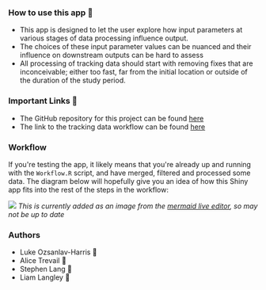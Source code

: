### How to use this app 📘
- This app is designed to let the user explore how input parameters at various stages of data processing influence output. 
- The choices of these input parameter values can be nuanced and their influence on downstream outputs can be hard to assess
- All processing of tracking data should start with removing fixes that are inconceivable; either too fast, far from the initial location or outside of the duration of the study period. 


### Important Links 🔗
- The GitHub repository for this project can be found [here](https://github.com/AliceTrevail/Code-workshop)
- The link to the tracking data workflow can be found [here](https://github.com/AliceTrevail/Code-workshop/blob/15d9d9348274cc21a43cd9f4b598a2744dab7aaf/R/Workflow.R)


### Workflow

If you're testing the app, it likely means that you're already up and running with the `Workflow.R` script, and have merged, filtered and processed some data. The diagram below will hopefully give you an idea of how this Shiny app fits into the rest of the steps in the workflow:

[![](https://mermaid.ink/img/pako:eNplkn1r2zAQxr_KoRLiQEwLWxkxI9A1L83o1hJvY7Qu42qfE1FbEpK8JnP93SfLeRuT_jn97jnp9Eg1S2VGLGKJ6PVqLriN6n5eyNd0jdr23UK4fKww5WLVj-DDxRD6GsXLEb27aJqm10vEoQxul4kAuHpcEmbABWRo8QnCcAzX9RfSK2ra_KdDviSLJ5o2ee3DSTDjhSU9aNHEo2lwr2VKxng29WwWxPibIJca4jUXW5-a-dTPIEiYh4BKfXzW5-NAKsulwGKQsMHAq-b7gnD8Fr9w1Wrf5rvDYbHwG8699CaIq7JEzQ15euPpwndwThsltT3hn4Mf3FRY7NUApnpeaVRruLv_trj7enULjwlT0thQdfdyrsJpi0-7Orst6FiU86KIzqbv2zk0VssXis5Go9EuDl95ZteR2uzXGRr3NBq3EVzCZbdlOzKuKW3P2j1aNx6caSEsyWCp3Knt23jrQphQzgWBoVVJwpp_qdVcGWfqcaOu6wewtLGhs2ElooJy2wlIZC7ojNpfjA1ZSbpEnrlPWbe6hNk1lZSwyIUZ5VgVNnH_1f0hJ66Ua46mGbdSsyjHwtCQYWVlvBXpAXSqCUdnfXmgCgWLauY8_5W6iH2fsGbI_khZ_oebv1Qi_r4)](https://mermaid-js.github.io/mermaid-live-editor/edit/#pako:eNplkn1r2zAQxr_KoRLiQEwLWxkxI9A1L83o1hJvY7Qu42qfE1FbEpK8JnP93SfLeRuT_jn97jnp9Eg1S2VGLGKJ6PVqLriN6n5eyNd0jdr23UK4fKww5WLVj-DDxRD6GsXLEb27aJqm10vEoQxul4kAuHpcEmbABWRo8QnCcAzX9RfSK2ra_KdDviSLJ5o2ee3DSTDjhSU9aNHEo2lwr2VKxng29WwWxPibIJca4jUXW5-a-dTPIEiYh4BKfXzW5-NAKsulwGKQsMHAq-b7gnD8Fr9w1Wrf5rvDYbHwG8699CaIq7JEzQ15euPpwndwThsltT3hn4Mf3FRY7NUApnpeaVRruLv_trj7enULjwlT0thQdfdyrsJpi0-7Orst6FiU86KIzqbv2zk0VssXis5Go9EuDl95ZteR2uzXGRr3NBq3EVzCZbdlOzKuKW3P2j1aNx6caSEsyWCp3Knt23jrQphQzgWBoVVJwpp_qdVcGWfqcaOu6wewtLGhs2ElooJy2wlIZC7ojNpfjA1ZSbpEnrlPWbe6hNk1lZSwyIUZ5VgVNnH_1f0hJ66Ua46mGbdSsyjHwtCQYWVlvBXpAXSqCUdnfXmgCgWLauY8_5W6iH2fsGbI_khZ_oebv1Qi_r4)
*This is currently added as an image from the [mermaid live editor](https://mermaid-js.github.io/mermaid-live-editor/), so may not be up to date*


### Authors
- Luke Ozsanlav-Harris 🤪
- Alice Trevail 🏃️
- Stephen Lang 🧙
- Liam Langley 💃
